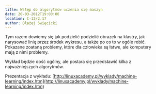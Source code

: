 ```yaml
---
title: Wstęp do algorytmów uczenia się maszyn
date: 20-03-2012T19:00:00
location: C-13/2.17
author: Błażej Święcicki
---
```

Tym razem dowiemy się jak podzielić podzielić obrazek na klastry, jak narysować linię przez środek wykresu, a także po co to w ogóle robić. Pokazane zoataną problemy, które dla człowieka są łatwe, ale komputery mają z nimi problemy.

Wykład będzie dość ogólny, ale postara się przedstawić kilka z najważniejszych algorytmów.

Prezentacja z wykładu: [http://linuxacademy.pl/wyklady/machine-learning/index.htm](http://linuxacademy.pl/wyklady/machine-learning/index.htm)
